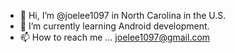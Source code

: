 - 👋 Hi, I’m @joelee1097 in North Carolina in the U.S.
- 🌱 I’m currently learning Android development.
- 📫 How to reach me ... joelee1097@gmail.com

<!---
joelee1097/joelee1097 is a ✨ special ✨ repository because its `README.md` (this file) appears on your GitHub profile.
You can click the Preview link to take a look at your changes.
--->
